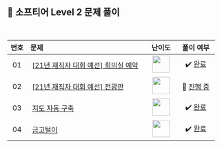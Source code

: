 ## 📂 소프티어 Level 2 문제 풀이

<br>

| **번호** | **문제** | **난이도** | **풀이 여부** |
|:--------:|:--------|:----------:|:-----------:|
| 01 | &nbsp;[[21년 재직자 대회 예선] 회의실 예약](https://softeer.ai/practice/6266)&nbsp;&nbsp; | &nbsp;&nbsp;<img src="https://github.com/yuuforest/Baekjoon/assets/97596022/5911903e-4077-499f-840f-dd7205de03a7" width="40"/>&nbsp;&nbsp; | &nbsp;✔️ [완료](https://github.com/yuuforest/Softeer/blob/main/python/Level%202/%5B21%EB%85%84%20%EC%9E%AC%EC%A7%81%EC%9E%90%20%EB%8C%80%ED%9A%8C%20%EC%98%88%EC%84%A0%5D%20%ED%9A%8C%EC%9D%98%EC%8B%A4%20%EC%98%88%EC%95%BD.py)&nbsp; |
| 02 | &nbsp;[[21년 재직자 대회 예선] 전광판](https://softeer.ai/practice/6268)&nbsp;&nbsp; | &nbsp;&nbsp;<img src="https://github.com/yuuforest/Baekjoon/assets/97596022/5911903e-4077-499f-840f-dd7205de03a7" width="40"/>&nbsp;&nbsp; | &nbsp;💬 [진행 중](https://github.com/yuuforest/Softeer/blob/main/python/Level%202/%5B21%EB%85%84%20%EC%9E%AC%EC%A7%81%EC%9E%90%20%EB%8C%80%ED%9A%8C%20%EC%98%88%EC%84%A0%5D%20%EC%A0%84%EA%B4%91%ED%8C%90.py)&nbsp; |
| 03 | &nbsp;[지도 자동 구축](https://softeer.ai/practice/6280)&nbsp;&nbsp; | &nbsp;&nbsp;<img src="https://github.com/yuuforest/Baekjoon/assets/97596022/5911903e-4077-499f-840f-dd7205de03a7" width="40"/>&nbsp;&nbsp; | &nbsp;✔️ [완료](https://github.com/yuuforest/Softeer/blob/main/python/Level%202/%EC%A7%80%EB%8F%84%20%EC%9E%90%EB%8F%99%20%EA%B5%AC%EC%B6%95.py)&nbsp; |
| 04 | &nbsp;[금고털이](https://softeer.ai/practice/6288)&nbsp;&nbsp; | &nbsp;&nbsp;<img src="https://github.com/yuuforest/Baekjoon/assets/97596022/5911903e-4077-499f-840f-dd7205de03a7" width="40"/>&nbsp;&nbsp; | &nbsp;✔️ [완료](https://github.com/yuuforest/Softeer/blob/main/python/Level%202/%EA%B8%88%EA%B3%A0%ED%84%B8%EC%9D%B4.py)&nbsp; |

